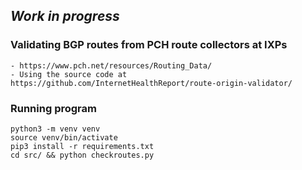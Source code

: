 
***Work in progress***
-

### Validating BGP routes from PCH route collectors at IXPs
    - https://www.pch.net/resources/Routing_Data/ 
    - Using the source code at https://github.com/InternetHealthReport/route-origin-validator/

### Running program
    python3 -m venv venv
    source venv/bin/activate
    pip3 install -r requirements.txt
    cd src/ && python checkroutes.py

